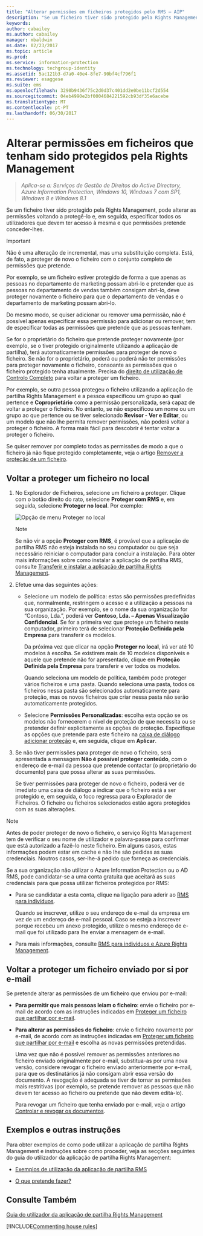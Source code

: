```yaml
---
title: "Alterar permissões em ficheiros protegidos pelo RMS – AIP"
description: "Se um ficheiro tiver sido protegido pela Rights Management, pode alterar as permissões voltando a protegê-lo e, em seguida, especificar todos os utilizadores que devem ter acesso à mesma e que permissões pretende conceder-lhes."
keywords: 
author: cabailey
ms.author: cabailey
manager: mbaldwin
ms.date: 02/23/2017
ms.topic: article
ms.prod: 
ms.service: information-protection
ms.technology: techgroup-identity
ms.assetid: 5ac121b3-d7a0-40e4-8fe7-90bf4cf796f1
ms.reviewer: esaggese
ms.suite: ems
ms.openlocfilehash: 3290b9436f75c2d0d37c401dd2e0be11bcf2d554
ms.sourcegitcommit: 04eb4990e2bf0004684221592cb93df35e6acebe
ms.translationtype: MT
ms.contentlocale: pt-PT
ms.lasthandoff: 06/30/2017
---
```

# <a name="change-permissions-on-files-that-have-been-protected-by-rights-management"></a>Alterar permissões em ficheiros que tenham sido protegidos pela Rights Management

>*Aplica-se a: Serviços de Gestão de Direitos do Active Directory, Azure Information Protection, Windows 10, Windows 7 com SP1, Windows 8 e Windows 8.1*

Se um ficheiro tiver sido protegido pela Rights Management, pode alterar as permissões voltando a protegê-lo e, em seguida, especificar todos os utilizadores que devem ter acesso à mesma e que permissões pretende conceder-lhes.

> [!IMPORTANT]
> Não é uma alteração de incremental, mas uma substituição completa. Está, de fato, a proteger de novo o ficheiro com o conjunto completo de permissões que pretende.
> 
>  Por exemplo, se um ficheiro estiver protegido de forma a que apenas as pessoas no departamento de marketing possam abri-lo e pretender que as pessoas no departamento de vendas também consigam abri-lo, deve proteger novamente o ficheiro para que o departamento de vendas e o departamento de marketing possam abri-lo.
>
> Do mesmo modo, se quiser adicionar ou remover uma permissão, não é possível apenas especificar essa permissão para adicionar ou remover, tem de especificar todas as permissões que pretende que as pessoas tenham.

Se for o proprietário do ficheiro que pretende proteger novamente (por exemplo, se o tiver protegido originalmente utilizando a aplicação de partilha), terá automaticamente permissões para proteger de novo o ficheiro. Se não for o proprietário, poderá ou poderá não ter permissões para proteger novamente o ficheiro, consoante as permissões que o ficheiro protegido tenha atualmente. Precisa do [direito de utilização de Controlo Completo](../deploy-use/configure-usage-rights.md#usage-rights-and-descriptions) para voltar a proteger um ficheiro.

Por exemplo, se outra pessoa protegeu o ficheiro utilizando a aplicação de partilha Rights Management e a pessoa especificou um grupo ao qual pertence e **Coproprietário** como a permissão personalizada, será capaz de voltar a proteger o ficheiro. No entanto, se não especificou um nome ou um grupo ao que pertence ou se tiver selecionado **Revisor - Ver e Editar**, ou um modelo que não lhe permita remover permissões, não poderá voltar a proteger o ficheiro. A forma mais fácil para descobrir é tentar voltar a proteger o ficheiro.

Se quiser remover por completo todas as permissões de modo a que o ficheiro já não fique protegido completamente, veja o artigo [Remover a proteção de um ficheiro](sharing-app-remove-protection.md).

## <a name="to-re-protect-a-file-in-place"></a>Voltar a proteger um ficheiro no local

1.  No Explorador de Ficheiros, selecione um ficheiro a proteger. Clique com o botão direito do rato, selecione **Proteger com RMS** e, em seguida, selecione **Proteger no local**. Por exemplo:

    ![Opção de menu Proteger no local](../media/ADRMS_MSRMSApp_SP_CompanyDefined.png)

    > [!NOTE]
    > Se não vir a opção **Proteger com RMS**, é provável que a aplicação de partilha RMS não esteja instalada no seu computador ou que seja necessário reiniciar o computador para concluir a instalação. Para obter mais informações sobre como instalar a aplicação de partilha RMS, consulte [Transferir e instalar a aplicação de partilha Rights Management](install-sharing-app.md).

2.  Efetue uma das seguintes ações:

    -   Selecione um modelo de política: estas são permissões predefinidas que, normalmente, restringem o acesso e a utilização a pessoas na sua organização. Por exemplo, se o nome da sua organização for “Contoso, Lda.”, poderá ver **Contoso, Lda. – Apenas Visualização Confidencial**. Se for a primeira vez que protege um ficheiro neste computador, primeiro terá de selecionar **Proteção Definida pela Empresa** para transferir os modelos.

        Da próxima vez que clicar na opção **Proteger no local**, irá ver até 10 modelos à escolha. Se existirem mais de 10 modelos disponíveis e aquele que pretende não for apresentado, clique em **Proteção Definida pela Empresa** para transferir e ver todos os modelos.

        Quando seleciona um modelo de política, também pode proteger vários ficheiros e uma pasta. Quando seleciona uma pasta, todos os ficheiros nessa pasta são selecionados automaticamente para proteção, mas os novos ficheiros que criar nessa pasta não serão automaticamente protegidos.

    -   Selecione **Permissões Personalizadas**: escolha esta opção se os modelos não fornecerem o nível de proteção de que necessita ou se pretender definir explicitamente as opções de proteção. Especifique as opções que pretende para este ficheiro na [caixa de diálogo adicionar proteção](sharing-app-dialog-box.md) e, em seguida, clique em **Aplicar**.

3. Se não tiver permissões para proteger de novo o ficheiro, será apresentada a mensagem **Não é possível proteger conteúdo**, com o endereço de e-mail da pessoa que pretende contactar (o proprietário do documento) para que possa alterar as suas permissões.

    Se tiver permissões para proteger de novo o ficheiro, poderá ver de imediato uma caixa de diálogo a indicar que o ficheiro está a ser protegido e, em seguida, o foco regressa para o Explorador de Ficheiros. O ficheiro ou ficheiros selecionados estão agora protegidos com as suas alterações. 

> [!NOTE]
> Antes de poder proteger de novo o ficheiro, o serviço Rights Management tem de verificar o seu nome de utilizador e palavra-passe para confirmar que está autorizado a fazê-lo neste ficheiro. Em alguns casos, estas informações podem estar em cache e não lhe são pedidas as suas credenciais. Noutros casos, ser-lhe-á pedido que forneça as credenciais.
>
> Se a sua organização não utilizar o Azure Information Protection ou o AD RMS, pode candidatar-se a uma conta gratuita que aceitará as suas credenciais para que possa utilizar ficheiros protegidos por RMS:
>
> -   Para se candidatar a esta conta, clique na ligação para aderir ao [RMS para indivíduos](http://go.microsoft.com/fwlink/?LinkId=309469).
>
>     Quando se inscrever, utilize o seu endereço de e-mail da empresa em vez de um endereço de e-mail pessoal. Caso se esteja a inscrever porque recebeu um anexo protegido, utilize o mesmo endereço de e-mail que foi utilizado para lhe enviar a mensagem de e-mail.
> -   Para mais informações, consulte [RMS para indivíduos e Azure Rights Management](../understand-explore/rms-for-individuals.md).

## <a name="to-re-protect-a-file-that-you-have-emailed"></a>Voltar a proteger um ficheiro enviado por si por e-mail

Se pretende alterar as permissões de um ficheiro que enviou por e-mail:

- **Para permitir que mais pessoas leiam o ficheiro**: envie o ficheiro por e-mail de acordo com as instruções indicadas em [Proteger um ficheiro que partilhar por e-mail](sharing-app-protect-by-email.md).

- **Para alterar as permissões do ficheiro**: envie o ficheiro novamente por e-mail, de acordo com as instruções indicadas em [Proteger um ficheiro que partilhar por e-mail](sharing-app-protect-by-email.md) e escolha as novas permissões pretendidas. 

    Uma vez que não é possível remover as permissões anteriores no ficheiro enviado originalmente por e-mail, substitua-as por uma nova versão, considere revogar o ficheiro enviado anteriormente por e-mail, para que os destinatários já não consigam abrir essa versão do documento. A revogação é adequada se tiver de tornar as permissões mais restritivas (por exemplo, se pretende remover as pessoas que não devem ter acesso ao ficheiro ou pretende que não devem editá-lo).

    Para revogar um ficheiro que tenha enviado por e-mail, veja o artigo [Controlar e revogar os documentos](sharing-app-track-revoke.md).


## <a name="examples-and-other-instructions"></a>Exemplos e outras instruções
Para obter exemplos de como pode utilizar a aplicação de partilha Rights Management e instruções sobre como proceder, veja as secções seguintes do guia do utilizador da aplicação de partilha Rights Management:

-   [Exemplos de utilização da aplicação de partilha RMS](sharing-app-user-guide.md#examples-for-using-the-rms-sharing-application)

-   [O que pretende fazer?](sharing-app-user-guide.md#what-do-you-want-to-do)

## <a name="see-also"></a>Consulte Também
[Guia do utilizador da aplicação de partilha Rights Management](sharing-app-user-guide.md)

[!INCLUDE[Commenting house rules](../includes/houserules.md)]
